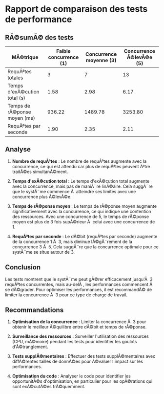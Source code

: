 # Rapport de comparaison des tests de performance

## RÃ©sumÃ© des tests

| MÃ©trique | Faible concurrence (1) | Concurrence moyenne (3) | Concurrence Ã©levÃ©e (5) |
|----------|------------------------|--------------------------|------------------------|
| RequÃªtes totales | 3 | 7 | 13 |
| Temps d'exÃ©cution total (s) | 1.58 | 2.98 | 6.17 |
| Temps de rÃ©ponse moyen (ms) | 936.22 | 1489.78 | 3253.80 |
| RequÃªtes par seconde | 1.90 | 2.35 | 2.11 |

## Analyse

1. **Nombre de requÃªtes** : Le nombre de requÃªtes augmente avec la concurrence, ce qui est attendu car plus de requÃªtes peuvent Ãªtre traitÃ©es simultanÃ©ment.

2. **Temps d'exÃ©cution total** : Le temps d'exÃ©cution total augmente avec la concurrence, mais pas de maniÃ¨re linÃ©aire. Cela suggÃ¨re que le systÃ¨me commence Ã  atteindre ses limites avec une concurrence plus Ã©levÃ©e.

3. **Temps de rÃ©ponse moyen** : Le temps de rÃ©ponse moyen augmente significativement avec la concurrence, ce qui indique une contention des ressources. Avec une concurrence de 5, le temps de rÃ©ponse moyen est plus de 3 fois supÃ©rieur Ã  celui avec une concurrence de 1.

4. **RequÃªtes par seconde** : Le dÃ©bit (requÃªtes par seconde) augmente de la concurrence 1 Ã  3, mais diminue lÃ©gÃ¨rement de la concurrence 3 Ã  5. Cela suggÃ¨re que la concurrence optimale pour ce systÃ¨me se situe autour de 3.

## Conclusion

Les tests montrent que le systÃ¨me peut gÃ©rer efficacement jusqu'Ã  3 requÃªtes concurrentes, mais au-delÃ , les performances commencent Ã  se dÃ©grader. Pour optimiser les performances, il est recommandÃ© de limiter la concurrence Ã  3 pour ce type de charge de travail.

## Recommandations

1. **Optimisation de la concurrence** : Limiter la concurrence Ã  3 pour obtenir le meilleur Ã©quilibre entre dÃ©bit et temps de rÃ©ponse.

2. **Surveillance des ressources** : Surveiller l'utilisation des ressources (CPU, mÃ©moire) pendant les tests pour identifier les goulots d'Ã©tranglement.

3. **Tests supplÃ©mentaires** : Effectuer des tests supplÃ©mentaires avec diffÃ©rentes tailles de donnÃ©es pour Ã©valuer l'impact sur les performances.

4. **Optimisation du code** : Analyser le code pour identifier les opportunitÃ©s d'optimisation, en particulier pour les opÃ©rations qui sont exÃ©cutÃ©es frÃ©quemment.
